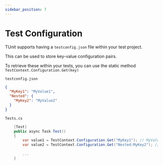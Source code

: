 ```yaml
---
sidebar_position: 7
---
```


# Test Configuration

TUnit supports having a `testconfig.json` file within your test project.

This can be used to store key-value configuration pairs.

To retrieve these within your tests, you can use the static method `TestContext.Configuration.Get(key)`

`testconfig.json`
```json
{
  "MyKey1": "MyValue1",
  "Nested": {
    "MyKey2": "MyValue2"
  }
}
```

`Tests.cs`
```csharp
    [Test]
    public async Task Test()
    {
        var value1 = TestContext.Configuration.Get("MyKey1"); // MyValue1 - As defined above
        var value2 = TestContext.Configuration.Get("Nested:MyKey2"); // MyValue2 - As defined above
        
        ...
    }
```
